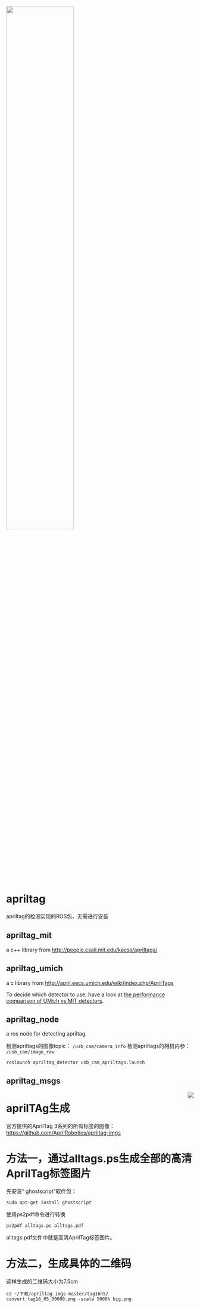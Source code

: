 <img src="https://i.imgur.com/qI1Jfyl.gif"  width="60%"/>

# apriltag
apriltag的检测实现的ROS包，无需进行安装
## apriltag_mit

a c++ library from http://people.csail.mit.edu/kaess/apriltags/

## apriltag_umich

a c library from http://april.eecs.umich.edu/wiki/index.php/AprilTags

To decide which detector to use, have a look at
[the performance comparison of UMich vs MIT detectors](docs/performance_comparison.md).

## apriltag_node

a ros node for detecting apriltag.

检测apriltags的图像topic： `/usb_cam/camera_info`
检测apriltags的相机内参： `/usb_cam/image_raw`

```
roslaunch apriltag_detector usb_cam_apriltags.launch
```

## apriltag_msgs

<img align="right" src="https://i.imgur.com/BzOnbkS.gif" />

# aprilTAg生成

官方提供的AprilTag 3系列的所有标签的图像：https://github.com/AprilRobotics/apriltag-imgs
# 方法一，通过alltags.ps生成全部的高清AprilTag标签图片
先安装“ ghostscript”软件包：

    sudo apt-get install ghostscript

使用ps2pdf命令进行转换

    ps2pdf alltags.ps alltags.pdf

alltags.pdf文件中就是高清AprilTag标签图片。

# 方法二，生成具体的二维码
 这样生成的二维码大小为7.5cm 

    cd ~/下载/apriltag-imgs-master/tag16h5/
    convert tag16_05_00000.png -scale 5000% big.png
